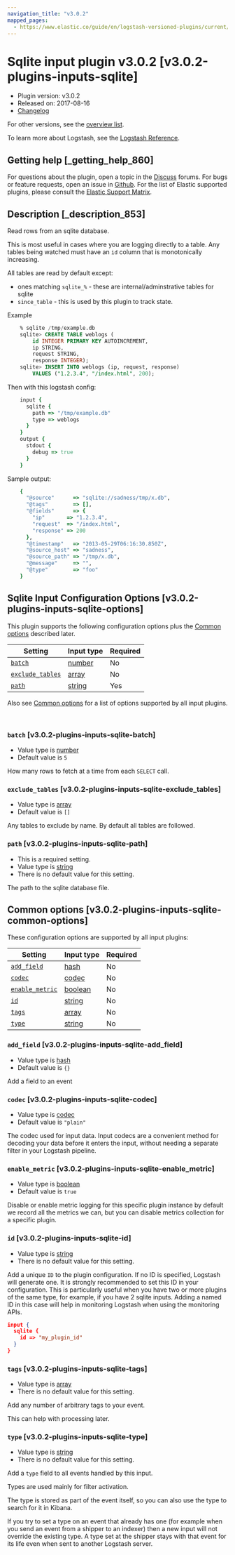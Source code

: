 ```yaml
---
navigation_title: "v3.0.2"
mapped_pages:
  - https://www.elastic.co/guide/en/logstash-versioned-plugins/current/v3.0.2-plugins-inputs-sqlite.html
---
```


# Sqlite input plugin v3.0.2 [v3.0.2-plugins-inputs-sqlite]


* Plugin version: v3.0.2
* Released on: 2017-08-16
* [Changelog](https://github.com/logstash-plugins/logstash-input-sqlite/blob/v3.0.2/CHANGELOG.md)

For other versions, see the [overview list](input-sqlite-index.md).

To learn more about Logstash, see the [Logstash Reference](logstash://reference/index.md).

## Getting help [_getting_help_860]

For questions about the plugin, open a topic in the [Discuss](http://discuss.elastic.co) forums. For bugs or feature requests, open an issue in [Github](https://github.com/logstash-plugins/logstash-input-sqlite). For the list of Elastic supported plugins, please consult the [Elastic Support Matrix](https://www.elastic.co/support/matrix#matrix_logstash_plugins).


## Description [_description_853]

Read rows from an sqlite database.

This is most useful in cases where you are logging directly to a table. Any tables being watched must have an `id` column that is monotonically increasing.

All tables are read by default except:

* ones matching `sqlite_%` - these are internal/adminstrative tables for sqlite
* `since_table` - this is used by this plugin to track state.

Example

```sql
    % sqlite /tmp/example.db
    sqlite> CREATE TABLE weblogs (
        id INTEGER PRIMARY KEY AUTOINCREMENT,
        ip STRING,
        request STRING,
        response INTEGER);
    sqlite> INSERT INTO weblogs (ip, request, response)
        VALUES ("1.2.3.4", "/index.html", 200);
```

Then with this logstash config:

```ruby
    input {
      sqlite {
        path => "/tmp/example.db"
        type => weblogs
      }
    }
    output {
      stdout {
        debug => true
      }
    }
```

Sample output:

```ruby
    {
      "@source"      => "sqlite://sadness/tmp/x.db",
      "@tags"        => [],
      "@fields"      => {
        "ip"       => "1.2.3.4",
        "request"  => "/index.html",
        "response" => 200
      },
      "@timestamp"   => "2013-05-29T06:16:30.850Z",
      "@source_host" => "sadness",
      "@source_path" => "/tmp/x.db",
      "@message"     => "",
      "@type"        => "foo"
    }
```


## Sqlite Input Configuration Options [v3.0.2-plugins-inputs-sqlite-options]

This plugin supports the following configuration options plus the [Common options](v3-0-2-plugins-inputs-sqlite.md#v3.0.2-plugins-inputs-sqlite-common-options) described later.

| Setting | Input type | Required |
| --- | --- | --- |
| [`batch`](v3-0-2-plugins-inputs-sqlite.md#v3.0.2-plugins-inputs-sqlite-batch) | [number](logstash://reference/configuration-file-structure.md#number) | No |
| [`exclude_tables`](v3-0-2-plugins-inputs-sqlite.md#v3.0.2-plugins-inputs-sqlite-exclude_tables) | [array](logstash://reference/configuration-file-structure.md#array) | No |
| [`path`](v3-0-2-plugins-inputs-sqlite.md#v3.0.2-plugins-inputs-sqlite-path) | [string](logstash://reference/configuration-file-structure.md#string) | Yes |

Also see [Common options](v3-0-2-plugins-inputs-sqlite.md#v3.0.2-plugins-inputs-sqlite-common-options) for a list of options supported by all input plugins.

 

### `batch` [v3.0.2-plugins-inputs-sqlite-batch]

* Value type is [number](logstash://reference/configuration-file-structure.md#number)
* Default value is `5`

How many rows to fetch at a time from each `SELECT` call.


### `exclude_tables` [v3.0.2-plugins-inputs-sqlite-exclude_tables]

* Value type is [array](logstash://reference/configuration-file-structure.md#array)
* Default value is `[]`

Any tables to exclude by name. By default all tables are followed.


### `path` [v3.0.2-plugins-inputs-sqlite-path]

* This is a required setting.
* Value type is [string](logstash://reference/configuration-file-structure.md#string)
* There is no default value for this setting.

The path to the sqlite database file.



## Common options [v3.0.2-plugins-inputs-sqlite-common-options]

These configuration options are supported by all input plugins:

| Setting | Input type | Required |
| --- | --- | --- |
| [`add_field`](v3-0-2-plugins-inputs-sqlite.md#v3.0.2-plugins-inputs-sqlite-add_field) | [hash](logstash://reference/configuration-file-structure.md#hash) | No |
| [`codec`](v3-0-2-plugins-inputs-sqlite.md#v3.0.2-plugins-inputs-sqlite-codec) | [codec](logstash://reference/configuration-file-structure.md#codec) | No |
| [`enable_metric`](v3-0-2-plugins-inputs-sqlite.md#v3.0.2-plugins-inputs-sqlite-enable_metric) | [boolean](logstash://reference/configuration-file-structure.md#boolean) | No |
| [`id`](v3-0-2-plugins-inputs-sqlite.md#v3.0.2-plugins-inputs-sqlite-id) | [string](logstash://reference/configuration-file-structure.md#string) | No |
| [`tags`](v3-0-2-plugins-inputs-sqlite.md#v3.0.2-plugins-inputs-sqlite-tags) | [array](logstash://reference/configuration-file-structure.md#array) | No |
| [`type`](v3-0-2-plugins-inputs-sqlite.md#v3.0.2-plugins-inputs-sqlite-type) | [string](logstash://reference/configuration-file-structure.md#string) | No |

### `add_field` [v3.0.2-plugins-inputs-sqlite-add_field]

* Value type is [hash](logstash://reference/configuration-file-structure.md#hash)
* Default value is `{}`

Add a field to an event


### `codec` [v3.0.2-plugins-inputs-sqlite-codec]

* Value type is [codec](logstash://reference/configuration-file-structure.md#codec)
* Default value is `"plain"`

The codec used for input data. Input codecs are a convenient method for decoding your data before it enters the input, without needing a separate filter in your Logstash pipeline.


### `enable_metric` [v3.0.2-plugins-inputs-sqlite-enable_metric]

* Value type is [boolean](logstash://reference/configuration-file-structure.md#boolean)
* Default value is `true`

Disable or enable metric logging for this specific plugin instance by default we record all the metrics we can, but you can disable metrics collection for a specific plugin.


### `id` [v3.0.2-plugins-inputs-sqlite-id]

* Value type is [string](logstash://reference/configuration-file-structure.md#string)
* There is no default value for this setting.

Add a unique `ID` to the plugin configuration. If no ID is specified, Logstash will generate one. It is strongly recommended to set this ID in your configuration. This is particularly useful when you have two or more plugins of the same type, for example, if you have 2 sqlite inputs. Adding a named ID in this case will help in monitoring Logstash when using the monitoring APIs.

```json
input {
  sqlite {
    id => "my_plugin_id"
  }
}
```


### `tags` [v3.0.2-plugins-inputs-sqlite-tags]

* Value type is [array](logstash://reference/configuration-file-structure.md#array)
* There is no default value for this setting.

Add any number of arbitrary tags to your event.

This can help with processing later.


### `type` [v3.0.2-plugins-inputs-sqlite-type]

* Value type is [string](logstash://reference/configuration-file-structure.md#string)
* There is no default value for this setting.

Add a `type` field to all events handled by this input.

Types are used mainly for filter activation.

The type is stored as part of the event itself, so you can also use the type to search for it in Kibana.

If you try to set a type on an event that already has one (for example when you send an event from a shipper to an indexer) then a new input will not override the existing type. A type set at the shipper stays with that event for its life even when sent to another Logstash server.



